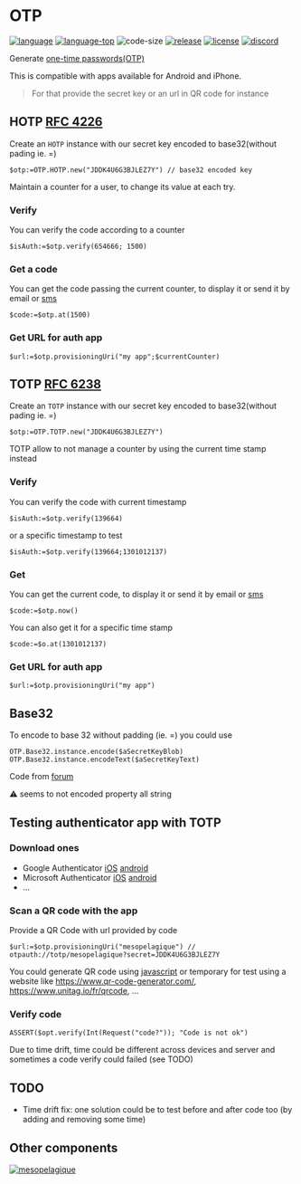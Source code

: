# OTP

[![language][code-shield]][code-url]
[![language-top][code-top]][code-url]
![code-size][code-size]
[![release][release-shield]][release-url]
[![license][license-shield]][license-url]
[![discord][discord-shield]][discord-url]

Generate [one-time passwords(OTP)](https://en.wikipedia.org/wiki/One-time_password)

This is compatible with apps available for Android and iPhone.
> For that provide the secret key or an url in QR code for instance 

## HOTP [RFC 4226](http://tools.ietf.org/html/rfc4226)

Create an `HOTP` instance with our secret key encoded to base32(without pading ie. =)

```4d
$otp:=OTP.HOTP.new("JDDK4U6G3BJLEZ7Y") // base32 encoded key
```

Maintain a counter for a user, to change its value at each try.

### Verify

You can verify the code according to a counter

```4d
$isAuth:=$otp.verify(654666; 1500)
```

### Get a code

You can get the code passing the current counter, to display it or send it by email or [sms](https://github.com/mesopelagique/Twilio)

```4d
$code:=$otp.at(1500)
```

### Get URL for auth app

```4d
$url:=$otp.provisioningUri("my app";$currentCounter)
```

## TOTP [RFC 6238](http://tools.ietf.org/html/rfc6238)

Create an `TOTP` instance with our secret key encoded to base32(without pading ie. =)

```4d
$otp:=OTP.TOTP.new("JDDK4U6G3BJLEZ7Y")
```

TOTP allow to not manage a counter by using the current time stamp instead

### Verify 

You can verify the code with current timestamp

```4d
$isAuth:=$otp.verify(139664)
```

or a specific timestamp to test

```4d
$isAuth:=$otp.verify(139664;1301012137)
```

### Get

You can get the current code, to display it or send it by email or [sms](https://github.com/mesopelagique/Twilio)

```4d
$code:=$otp.now()
```

You can also get it for a specific time stamp

```4d
$code:=$o.at(1301012137)
```

### Get URL for auth app

```4d
$url:=$otp.provisioningUri("my app")
```

## Base32

To encode to base 32 without padding (ie. =) you could use

```4d
OTP.Base32.instance.encode($aSecretKeyBlob)
OTP.Base32.instance.encodeText($aSecretKeyText)
```

Code from [forum](https://discuss.4d.com/t/base32-encode-decode-in-native-4d/11129)

⚠️ seems to not encoded property all string

## Testing authenticator app with TOTP

### Download ones

- Google Authenticator [iOS](https://apps.apple.com/fr/app/google-authenticator/id388497605) [android](https://play.google.com/store/apps/details?id=com.google.android.apps.authenticator2&hl=fr&gl=US)
- Microsoft Authenticator [iOS](https://apps.apple.com/fr/app/microsoft-authenticator/id983156458) [android](https://play.google.com/store/apps/details?id=com.azure.authenticator&hl=fr&gl=US)
- ...

### Scan a QR code with the app

Provide a QR Code with url provided by code 

```4d
$url:=$otp.provisioningUri("mesopelagique") // otpauth://totp/mesopelagique?secret=JDDK4U6G3BJLEZ7Y
```

You could generate QR code using [javascript](https://github.com/mesopelagique/form-login-SignInWithQRCode#present-a-qr-code-and-where) or temporary for test using a website like https://www.qr-code-generator.com/, https://www.unitag.io/fr/qrcode, ...

### Verify code

```4d
ASSERT($opt.verify(Int(Request("code?")); "Code is not ok")
```

Due to time drift, time could be different across devices and server and sometimes a code verify could failed (see TODO)

## TODO 

- Time drift fix: one solution could be to test before and after code too (by adding and removing some time)

## Other components

[<img src="https://mesopelagique.github.io/quatred.png" alt="mesopelagique"/>](https://mesopelagique.github.io/)

<!-- MARKDOWN LINKS & IMAGES -->
<!-- https://www.markdownguide.org/basic-syntax/#reference-style-links -->
[code-shield]: https://img.shields.io/static/v1?label=language&message=4d&color=blue
[code-top]: https://img.shields.io/github/languages/top/mesopelagique/OTP.svg
[code-size]: https://img.shields.io/github/languages/code-size/mesopelagique/OTP.svg
[code-url]: https://developer.4d.com/
[release-shield]: https://img.shields.io/github/v/release/mesopelagique/OTP
[release-url]: https://github.com/mesopelagique/OTP/releases/latest
[license-shield]: https://img.shields.io/github/license/mesopelagique/OTP
[license-url]: LICENSE.md
[discord-shield]: https://img.shields.io/badge/chat-discord-7289DA?logo=discord&style=flat
[discord-url]: https://discord.gg/dVTqZHr
